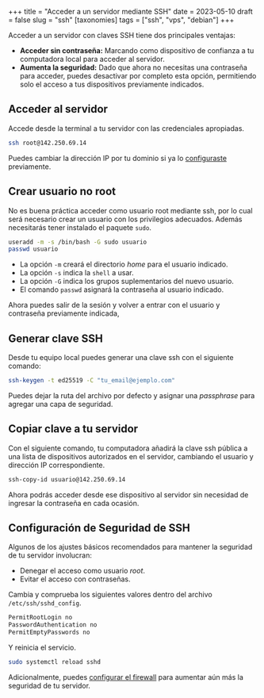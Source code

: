 +++
title = "Acceder a un servidor mediante SSH"
date = 2023-05-10
draft = false 
slug = "ssh"
[taxonomies]
tags = ["ssh", "vps", "debian"]
+++

Acceder a un servidor con claves SSH tiene dos principales ventajas:

- **Acceder sin contraseña:** Marcando como dispositivo de confianza a tu
computadora local para acceder al servidor.
- **Aumenta la seguridad:** Dado que ahora no necesitas una contraseña para
acceder, puedes desactivar por completo esta opción, permitiendo solo el
acceso a tus dispositivos previamente indicados.

## Acceder al servidor

Accede desde la terminal a tu servidor con las credenciales apropiadas.

```bash
ssh root@142.250.69.14
```

Puedes cambiar la dirección IP por tu dominio si ya lo 
[configuraste](@/dns/index.md) previamente.

## Crear usuario no root

No es buena práctica acceder como usuario root mediante ssh, por lo cual será
necesario crear un usuario con los privilegios adecuados. Además necesitarás 
tener instalado el paquete `sudo`.

```bash
useradd -m -s /bin/bash -G sudo usuario
passwd usuario
```

- La opción `-m` creará el directorio *home* para el usuario indicado.
- La opción `-s` indica la `shell` a usar.
- La opción `-G` indica los grupos suplementarios del nuevo usuario.
- El comando `passwd` asignará la contraseña al usuario indicado.

Ahora puedes salir de la sesión y volver a entrar con el usuario y contraseña 
previamente indicada,

## Generar clave SSH

Desde tu equipo local puedes generar una clave ssh con el siguiente comando:

```bash
ssh-keygen -t ed25519 -C "tu_email@ejemplo.com"
```

Puedes dejar la ruta del archivo por defecto y asignar una *passphrase* para
agregar una capa de seguridad.

## Copiar clave a tu servidor

Con el siguiente comando, tu computadora añadirá la clave ssh pública a una 
lista de dispositivos autorizados en el servidor, cambiando el usuario y
dirección IP correspondiente.

```bash
ssh-copy-id usuario@142.250.69.14
```

Ahora podrás acceder desde ese dispositivo al servidor sin necesidad de
ingresar la contraseña en cada ocasión.

## Configuración de Seguridad de SSH

Algunos de los ajustes básicos recomendados para mantener la seguridad 
de tu servidor involucran:

- Denegar el acceso como usuario *root*.
- Evitar el acceso con contraseñas.

Cambia y comprueba los siguientes valores dentro del archivo 
`/etc/ssh/sshd_config`.

```bash
PermitRootLogin no
PasswordAuthentication no
PermitEmptyPasswords no
```

Y reinicia el servicio.

```bash
sudo systemctl reload sshd
```

Adicionalmente, puedes 
[configurar el firewall](@/configurar-firewall-servidor/index.md) para 
aumentar aún más la seguridad de tu servidor.

